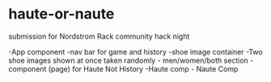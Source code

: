 # haute-or-naute

submission for Nordstrom Rack community hack night

-App component
-nav bar for game and history
-shoe image container
-Two shoe images shown at once taken randomly - men/women/both section
-component (page) for Haute Not History
-Haute comp - Naute Comp
